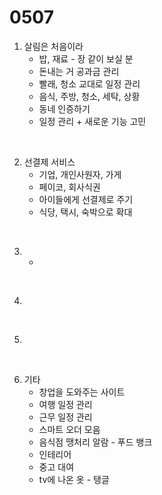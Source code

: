 <h1>0507</h1>

1. 살림은 처음이라
   * 밥, 재료 - 장 같이 보실 분
   * 돈내는 거 공과금 관리
   * 빨래, 청소 교대로 일정 관리
   * 음식, 주방, 청소, 세탁, 상황
   * 동네 인증하기
   * 일정 관리 + 새로운 기능 고민

<br/>

2. 선결제 서비스
   * 기업, 개인사원자, 가게
   * 페이코,  회사식권
   * 아이들에게 선결제로 주기
   * 식당, 택시, 숙박으로 확대

<br/>

3. 
   * 

<br/>

4. 

<br/>

5. 

<br/>

6. 기타
   * 창업을 도와주는 사이트
   * 여행 일정 관리
   * 근무 일정 관리
   * 스마트 오더 모음
   * 음식점 땡처리 알람 - 푸드 뱅크
   * 인테리어
   * 중고 대여
   * tv에 나온 옷 - 탱글

<br/>